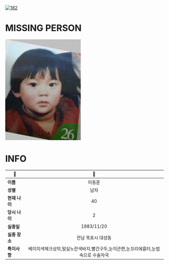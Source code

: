 [![182](https://img.shields.io/badge/%EC%8B%A4%EC%A2%85%EC%8B%A0%EA%B3%A0%EB%8A%94%20%EA%B5%AD%EB%B2%88%EC%97%86%EC%9D%B4-182-blue)](http://safe182.go.kr/index.do)

# MISSING PERSON

<img src="./missing_person.jpg">

# INFO

|🔑|💎|
|--|:--:|
|**이름**|이동훈|
|**성별**|남자|
|**현재 나이**|40|
|**당시 나이**|2|
|**실종일**|1983/11/20|
|**실종 장소**|전남 목포시 대성동|
|**특이사항**|베이지색체크상의,털실노란색바지,빨간구두,눈이큰편,눈꼬리에흉터,눈썹 속으로 수술자국|

